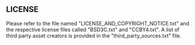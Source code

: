 ## LICENSE

Please refer to the file named "LICENSE_AND_COPYRIGHT_NOTICE.txt" and the respective license files called "BSD3C.txt" and "CCBY4.txt".
A list of third party asset creators is provided in the "third_party_sources.txt" file.

